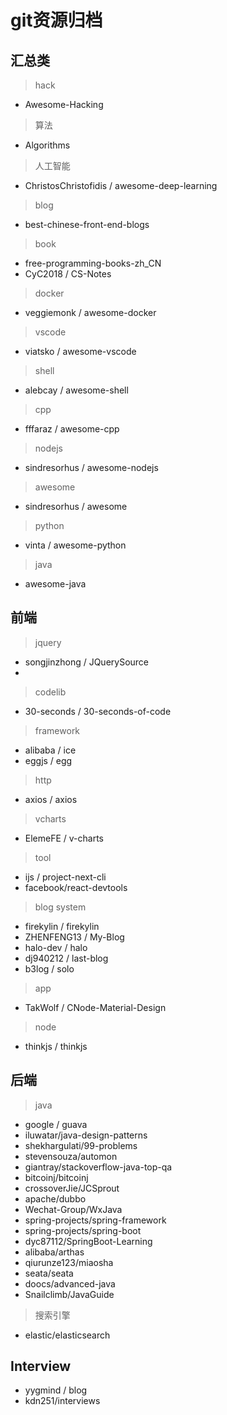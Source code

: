 # git资源归档

## 汇总类
> hack
- Awesome-Hacking
> 算法
- Algorithms
> 人工智能
- ChristosChristofidis / awesome-deep-learning
> blog
- best-chinese-front-end-blogs
> book
- free-programming-books-zh_CN
- CyC2018 / CS-Notes
> docker
- veggiemonk / awesome-docker
> vscode
- viatsko / awesome-vscode
> shell
- alebcay / awesome-shell
> cpp
- fffaraz / awesome-cpp
> nodejs
- sindresorhus / awesome-nodejs
> awesome
- sindresorhus / awesome
> python
- vinta / awesome-python
> java
- awesome-java
## 前端

> jquery
- songjinzhong / JQuerySource
- 
> codelib
- 30-seconds / 30-seconds-of-code

> framework
- alibaba / ice
- eggjs / egg

> http
- axios / axios

> vcharts
- ElemeFE / v-charts

> tool
- ijs / project-next-cli
- facebook/react-devtools

> blog system
- firekylin / firekylin
- ZHENFENG13 / My-Blog
- halo-dev / halo
- dj940212 / last-blog
- b3log / solo

> app
- TakWolf / CNode-Material-Design

> node
- thinkjs / thinkjs

## 后端
> java
- google / guava
- iluwatar/java-design-patterns
- shekhargulati/99-problems
- stevensouza/automon
- giantray/stackoverflow-java-top-qa
- bitcoinj/bitcoinj
- crossoverJie/JCSprout
- apache/dubbo
- Wechat-Group/WxJava
- spring-projects/spring-framework
- spring-projects/spring-boot
- dyc87112/SpringBoot-Learning
- alibaba/arthas
- qiurunze123/miaosha
- seata/seata
- doocs/advanced-java
- Snailclimb/JavaGuide

> 搜索引擎
- elastic/elasticsearch
## Interview
- yygmind / blog
- kdn251/interviews
